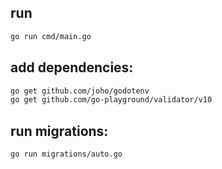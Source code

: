 ## run 
```bash
go run cmd/main.go
```

## add dependencies:

```bash
go get github.com/joho/godotenv
go get github.com/go-playground/validator/v10
```

## run migrations:

```bash
go run migrations/auto.go
```
